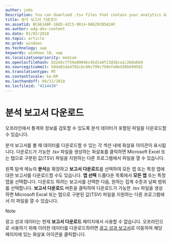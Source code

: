 ```yaml
---
author: jnHs
Description: You can download .tsv files that contain your analytics data so that you can review your stats and info offline.
title: 분석 보고서 다운로드
ms.assetid: BCA61ABF-16ED-42C3-9014-68629CB5A24F
ms.author: wdg-dev-content
ms.date: 01/02/2018
ms.topic: article
ms.prod: windows
ms.technology: uwp
keywords: windows 10, uwp
ms.localizationpriority: medium
ms.openlocfilehash: b32ebcff59e89046c45d1a0f23d3bca1c268a6b9
ms.sourcegitcommit: 5dda01da4702cbc49c799c750efe0e430b699502
ms.translationtype: MT
ms.contentlocale: ko-KR
ms.lasthandoff: 09/21/2018
ms.locfileid: "4114439"
---
```

# <a name="download-analytics-reports"></a>분석 보고서 다운로드


오프라인에서 통계와 정보를 검토할 수 있도록 분석 데이터가 포함된 파일을 다운로드할 수 있습니다.

분석 보고서를 볼 때 데이터를 다운로드할 수 있는 각 섹션 내에 화살표 아이콘이 표시됩니다. 다운로드가 가능한 .tsv 파일을 생성하는 화살표를 클릭하면 Microsoft Excel 또는 탭으로 구분된 값(TSV) 파일을 지원하는 다른 프로그램에서 파일을 열 수 있습니다.

왼쪽 탐색 메뉴의 **분석**을 확장하고 **보고서 다운로드**를 선택하여 모든 앱 또는 특정 앱에 대한 보고서를 다운로드할 수도 있습니다. **앱 선택** 드롭다운 목록에서 **모든 앱** 또는 특정 앱을 선택합니다. 다운로드 하려는 보고서를 선택한 다음, 원하는 집계 수준과 날짜 범위를 선택합니다. **보고서 다운로드** 버튼을 클릭하여 다운로드가 가능한 .tsv 파일을 생성하면 Microsoft Excel 또는 탭으로 구분된 값(TSV) 파일을 지원하는 다른 프로그램에서 이 파일을 열 수 있습니다.

> [!NOTE]
> 광고 성과 데이터는 현재 **보고서 다운로드** 페이지에서 사용할 수 없습니다. 오프라인으로 사용하기 위해 이러한 데이터를 다운로드하려면 [광고 성과 보고서](advertising-performance-report.md)로 이동하여 해당 페이지에 있는 화살표 아이콘을 클릭합니다. 
